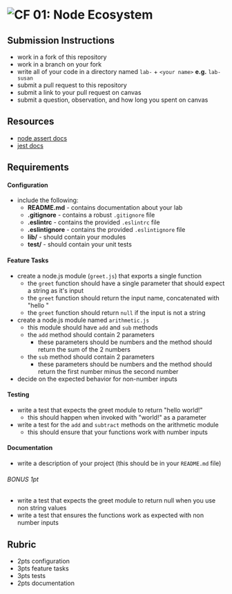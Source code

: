 ![CF](https://camo.githubusercontent.com/70edab54bba80edb7493cad3135e9606781cbb6b/687474703a2f2f692e696d6775722e636f6d2f377635415363382e706e67) 01: Node Ecosystem
===

## Submission Instructions
  * work in a fork of this repository
  * work in a branch on your fork
  * write all of your code in a directory named `lab-` + `<your name>` **e.g.** `lab-susan`
  * submit a pull request to this repository
  * submit a link to your pull request on canvas
  * submit a question, observation, and how long you spent on canvas  

## Resources  
* [node assert docs](https://nodejs.org/dist/latest-v4.x/docs/api/assert.html)
* [jest docs](https://facebook.github.io/jest/)

## Requirements

#### Configuration  
<!-- list of files, configurations, tools, etc that are required -->
* include the following:
  * **README.md** - contains documentation about your lab
  * **.gitignore** - contains a robust `.gitignore` file
  * **.eslintrc** - contains the provided `.eslintrc` file
  * **.eslintignore** - contains the provided `.eslintignore` file
  * **lib/** - should contain your modules
  * **test/** - should contain your unit tests

#### Feature Tasks  
* create a node.js module (`greet.js`) that exports a single function
  * the `greet` function should have a single parameter that should expect a string as it's input
  * the `greet` function should return the input name, concatenated with "hello <name>"
  * the `greet` function should return `null` if the input is not a string
* create a node.js module named `arithmetic.js`
  * this module should have `add` and `sub` methods
  * the `add` method should contain 2 parameters
    * these parameters should be numbers and the method should return the sum of the 2 numbers
  * the `sub` method should contain 2 parameters
    * these parameters should be numbers and the method should return the first number minus the second number
* decide on the expected behavior for non-number inputs

#### Testing  
* write a test that expects the greet module to return "hello world!"
  * this should happen when invoked with "world!" as a parameter
* write a test for the `add` and `subtract` methods on the arithmetic module
  * this should ensure that your functions work with number inputs

####  Documentation  
* write a description of your project (this should be in your `README.md` file)

###### BONUS 1pt
* write a test that expects the greet module to return null when you use non string values
* write a test that ensures the functions work as expected with non number inputs

## Rubric  
* 2pts configuration
* 3pts feature tasks
* 3pts tests
* 2pts documentation
